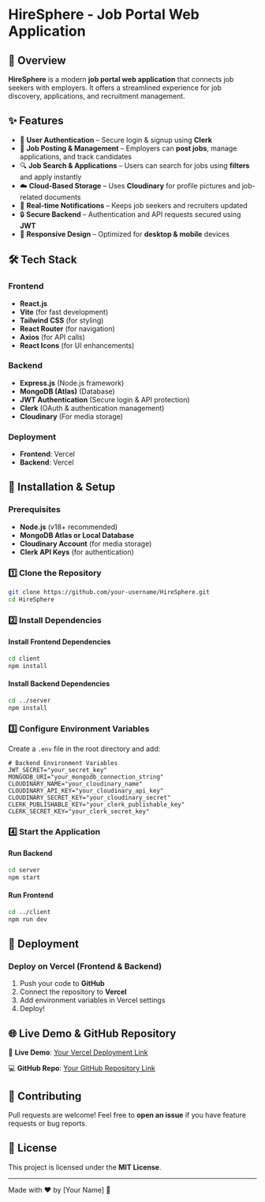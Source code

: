 # HireSphere - Job Portal Web Application

## 🚀 Overview
**HireSphere** is a modern **job portal web application** that connects job seekers with employers. It offers a streamlined experience for job discovery, applications, and recruitment management.

## ✨ Features
- 🔐 **User Authentication** – Secure login & signup using **Clerk**
- 📢 **Job Posting & Management** – Employers can **post jobs**, manage applications, and track candidates
- 🔍 **Job Search & Applications** – Users can search for jobs using **filters** and apply instantly
- ☁️ **Cloud-Based Storage** – Uses **Cloudinary** for profile pictures and job-related documents
- 🔔 **Real-time Notifications** – Keeps job seekers and recruiters updated
- 🔒 **Secure Backend** – Authentication and API requests secured using **JWT**
- 📱 **Responsive Design** – Optimized for **desktop & mobile** devices

## 🛠 Tech Stack
### Frontend
- **React.js**
- **Vite** (for fast development)
- **Tailwind CSS** (for styling)
- **React Router** (for navigation)
- **Axios** (for API calls)
- **React Icons** (for UI enhancements)

### Backend
- **Express.js** (Node.js framework)
- **MongoDB (Atlas)** (Database)
- **JWT Authentication** (Secure login & API protection)
- **Clerk** (OAuth & authentication management)
- **Cloudinary** (For media storage)

### Deployment
- **Frontend**: Vercel
- **Backend**: Vercel

## 📌 Installation & Setup
### Prerequisites
- **Node.js** (v18+ recommended)
- **MongoDB Atlas or Local Database**
- **Cloudinary Account** (for media storage)
- **Clerk API Keys** (for authentication)

### 1️⃣ Clone the Repository
```bash
git clone https://github.com/your-username/HireSphere.git
cd HireSphere
```

### 2️⃣ Install Dependencies
#### Install Frontend Dependencies
```bash
cd client
npm install
```

#### Install Backend Dependencies
```bash
cd ../server
npm install
```

### 3️⃣ Configure Environment Variables
Create a `.env` file in the root directory and add:
```env
# Backend Environment Variables
JWT_SECRET="your_secret_key"
MONGODB_URI="your_mongodb_connection_string"
CLOUDINARY_NAME="your_cloudinary_name"
CLOUDINARY_API_KEY="your_cloudinary_api_key"
CLOUDINARY_SECRET_KEY="your_cloudinary_secret"
CLERK_PUBLISHABLE_KEY="your_clerk_publishable_key"
CLERK_SECRET_KEY="your_clerk_secret_key"
```

### 4️⃣ Start the Application
#### Run Backend
```bash
cd server
npm start
```

#### Run Frontend
```bash
cd ../client
npm run dev
```

## 🚀 Deployment
### Deploy on Vercel (Frontend & Backend)
1. Push your code to **GitHub**
2. Connect the repository to **Vercel**
3. Add environment variables in Vercel settings
4. Deploy!

## 🌐 Live Demo & GitHub Repository
🔗 **Live Demo**: [Your Vercel Deployment Link](#)

💻 **GitHub Repo**: [Your GitHub Repository Link](#)

## 🤝 Contributing
Pull requests are welcome! Feel free to **open an issue** if you have feature requests or bug reports.

## 📜 License
This project is licensed under the **MIT License**.

---

Made with ❤️ by [Your Name] 🚀
